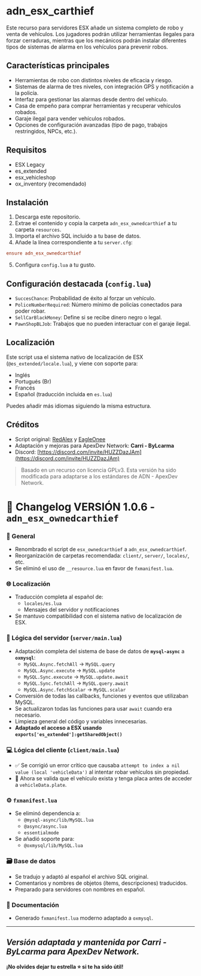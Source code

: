 # adn_esx_carthief

Este recurso para servidores ESX añade un sistema completo de robo y venta de vehículos. Los jugadores podrán utilizar herramientas ilegales para forzar cerraduras, mientras que los mecánicos podrán instalar diferentes tipos de sistemas de alarma en los vehículos para prevenir robos.

## Características principales

- Herramientas de robo con distintos niveles de eficacia y riesgo.
- Sistemas de alarma de tres niveles, con integración GPS y notificación a la policía.
- Interfaz para gestionar las alarmas desde dentro del vehículo.
- Casa de empeño para comprar herramientas y recuperar vehículos robados.
- Garaje ilegal para vender vehículos robados.
- Opciones de configuración avanzadas (tipo de pago, trabajos restringidos, NPCs, etc.).

## Requisitos

- ESX Legacy
- es_extended
- esx_vehicleshop
- ox_inventory (recomendado)

## Instalación

1. Descarga este repositorio.
2. Extrae el contenido y copia la carpeta `adn_esx_ownedcarthief` a tu carpeta `resources`.
3. Importa el archivo SQL incluido a tu base de datos.
4. Añade la línea correspondiente a tu `server.cfg`:

```cfg
ensure adn_esx_ownedcarthief
```

5. Configura `config.lua` a tu gusto.

## Configuración destacada (`config.lua`)

- `SuccesChance`: Probabilidad de éxito al forzar un vehículo.
- `PoliceNumberRequired`: Número mínimo de policías conectados para poder robar.
- `SellCarBlackMoney`: Define si se recibe dinero negro o legal.
- `PawnShopBLJob`: Trabajos que no pueden interactuar con el garaje ilegal.

## Localización

Este script usa el sistema nativo de localización de ESX (`@es_extended/locale.lua`), y viene con soporte para:

- Inglés
- Portugués (Br)
- Francés
- Español (traducción incluida en `es.lua`)

Puedes añadir más idiomas siguiendo la misma estructura.

## Créditos

- Script original: [RedAlex](https://github.com/RedAlex) y [EagleOnee](https://github.com/EagleOnee)
- Adaptación y mejoras para ApexDev Network: **Carri - ByLcarma**
- Discord: [https://discord.com/invite/HUZZDazJAm](https://discord.com/invite/HUZZDazJAm)

> Basado en un recurso con licencia GPLv3. Esta versión ha sido modificada para adaptarse a los estándares de ADN - ApexDev Network.

# 📜 Changelog VERSIÓN 1.0.6 - `adn_esx_ownedcarthief` 

### 🔄 General
- Renombrado el script de `esx_ownedcarthief` a `adn_esx_ownedcarthief`.
- Reorganización de carpetas recomendada: `client/`, `server/`, `locales/`, etc.
- Se eliminó el uso de `__resource.lua` en favor de `fxmanifest.lua`.

### 🌐 Localización
- Traducción completa al español de:
  - `locales/es.lua`
  - Mensajes del servidor y notificaciones
- Se mantuvo compatibilidad con el sistema nativo de localización de ESX.

### 🧠 Lógica del servidor (`server/main.lua`)
- Adaptación completa del sistema de base de datos de **`mysql-async`** a **`oxmysql`**:
  - `MySQL.Async.fetchAll` → `MySQL.query`
  - `MySQL.Async.execute` → `MySQL.update`
  - `MySQL.Sync.execute` → `MySQL.update.await`
  - `MySQL.Sync.fetchAll` → `MySQL.query.await`
  - `MySQL.Async.fetchScalar` → `MySQL.scalar`
- Conversión de todas las callbacks, funciones y eventos que utilizaban MySQL.
- Se actualizaron todas las funciones para usar `await` cuando era necesario.
- Limpieza general del código y variables innecesarias.
- **Adaptado el acceso a ESX usando `exports['es_extended']:getSharedObject()`**

### 💻 Lógica del cliente (`client/main.lua`)
- ✅ Se corrigió un error crítico que causaba `attempt to index a nil value (local 'vehicleData')` al intentar robar vehículos sin propiedad.
- 🔐 Ahora se valida que el vehículo exista y tenga placa antes de acceder a `vehicleData.plate`.

### ⚙️ `fxmanifest.lua`
- Se eliminó dependencia a:
  - `@mysql-async/lib/MySQL.lua`
  - `@async/async.lua`
  - `essentialmode`
- Se añadió soporte para:
  - `@oxmysql/lib/MySQL.lua`

### 🗃️ Base de datos
  - Se tradujo y adaptó al español el archivo SQL original.
  - Comentarios y nombres de objetos (ítems, descripciones) traducidos.
  - Preparado para servidores con nombres en español.

### 📁 Documentación
- Generado `fxmanifest.lua` moderno adaptado a `oxmysql`.
---

*Versión adaptada y mantenida por **Carri - ByLcarma** para ApexDev Network.*
---

**¡No olvides dejar tu estrella ⭐ si te ha sido útil!**